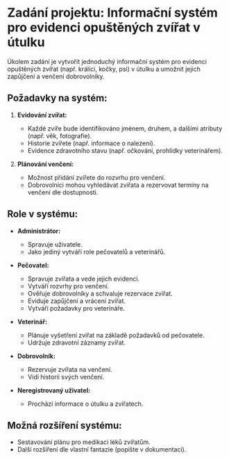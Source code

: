 # Zadání projektu: Informační systém pro evidenci opuštěných zvířat v útulku

Úkolem zadání je vytvořit jednoduchý informační systém pro evidenci opuštěných zvířat (např. králíci, kočky, psi) v útulku a umožnit jejich zapůjčení a venčení dobrovolníky.

## Požadavky na systém:

1. **Evidování zvířat:**
   - Každé zvíře bude identifikováno jménem, druhem, a dalšími atributy (např. věk, fotografie).
   - Historie zvířete (např. informace o nalezení).
   - Evidence zdravotního stavu (např. očkování, prohlídky veterinářem).
   
2. **Plánování venčení:**
   - Možnost přidání zvířete do rozvrhu pro venčení.
   - Dobrovolníci mohou vyhledávat zvířata a rezervovat termíny na venčení dle dostupnosti.

## Role v systému:

- **Administrátor:**
  - Spravuje uživatele.
  - Jako jediný vytváří role pečovatelů a veterinářů.
  
- **Pečovatel:**
  - Spravuje zvířata a vede jejich evidenci.
  - Vytváří rozvrhy pro venčení.
  - Ověřuje dobrovolníky a schvaluje rezervace zvířat.
  - Eviduje zapůjčení a vrácení zvířat.
  - Vytváří požadavky pro veterináře.

- **Veterinář:**
  - Plánuje vyšetření zvířat na základě požadavků od pečovatele.
  - Udržuje zdravotní záznamy zvířat.

- **Dobrovolník:**
  - Rezervuje zvířata na venčení.
  - Vidí historii svých venčení.

- **Neregistrovaný uživatel:**
  - Prochází informace o útulku a zvířatech.

## Možná rozšíření systému:
- Sestavování plánu pro medikaci léků zvířatům.
- Další rozšíření dle vlastní fantazie (popište v dokumentaci).

